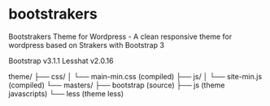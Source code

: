 bootstrakers
============

Bootstrakers Theme for Wordpress - A clean responsive theme for wordpress based on Strakers with Bootstrap 3


Bootstrap v3.1.1
Lesshat v2.0.16


theme/
├── css/
│   └── main-min.css (compiled)
├── js/
│   └── site-min.js (compiled)
└── masters/
    ├── bootstrap (source)
    ├── js (theme javascripts)
    └── less (theme less)
   
